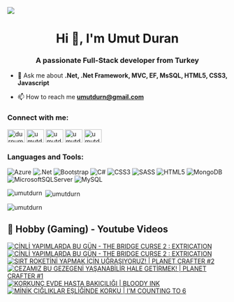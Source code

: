 ![](https://komarev.com/ghpvc/?username=umutdurn&color=blue)
<h1 align="center">Hi 👋, I'm Umut Duran</h1>
<h3 align="center">A passionate Full-Stack developer from Turkey</h3>

- 💬 Ask me about **.Net, .Net Framework, MVC, EF, MsSQL,  HTML5, CSS3,  Javascript**

- 📫 How to reach me **umutdurn@gmail.com**

<h3 align="left">Connect with me:</h3>
<p align="left">
<a href="https://twitter.com/durnumut" target="blank"><img align="center" src="https://raw.githubusercontent.com/rahuldkjain/github-profile-readme-generator/master/src/images/icons/Social/twitter.svg" alt="durnumut" height="30" width="40" /></a>
<a href="https://linkedin.com/in/umutdurn" target="blank"><img align="center" src="https://raw.githubusercontent.com/rahuldkjain/github-profile-readme-generator/master/src/images/icons/Social/linked-in-alt.svg" alt="umutdurn" height="30" width="40" /></a>
<a href="https://fb.com/umutdurn" target="blank"><img align="center" src="https://raw.githubusercontent.com/rahuldkjain/github-profile-readme-generator/master/src/images/icons/Social/facebook.svg" alt="umutdurn" height="30" width="40" /></a>
<a href="https://instagram.com/umutdurn" target="blank"><img align="center" src="https://raw.githubusercontent.com/rahuldkjain/github-profile-readme-generator/master/src/images/icons/Social/instagram.svg" alt="umutdurn" height="30" width="40" /></a>
<a href="https://www.youtube.com/c/umutdrn" target="blank"><img align="center" src="https://raw.githubusercontent.com/rahuldkjain/github-profile-readme-generator/master/src/images/icons/Social/youtube.svg" alt="umutdrn" height="30" width="40" /></a>
</p>

<h3 align="left">Languages and Tools:</h3>

![Azure](https://img.shields.io/badge/azure-%230072C6.svg?style=for-the-badge&logo=microsoftazure&logoColor=white)
  ![.Net](https://img.shields.io/badge/.NET-5C2D91?style=for-the-badge&logo=.net&logoColor=white)
  ![Bootstrap](https://img.shields.io/badge/bootstrap-%238511FA.svg?style=for-the-badge&logo=bootstrap&logoColor=white)
  ![C#](https://img.shields.io/badge/c%23-%23239120.svg?style=for-the-badge&logo=csharp&logoColor=white)
  ![CSS3](https://img.shields.io/badge/css3-%231572B6.svg?style=for-the-badge&logo=css3&logoColor=white)
  ![SASS](https://img.shields.io/badge/SASS-hotpink.svg?style=for-the-badge&logo=SASS&logoColor=white)
  ![HTML5](https://img.shields.io/badge/html5-%23E34F26.svg?style=for-the-badge&logo=html5&logoColor=white)
  ![MongoDB](https://img.shields.io/badge/MongoDB-%234ea94b.svg?style=for-the-badge&logo=mongodb&logoColor=white)
  ![MicrosoftSQLServer](https://img.shields.io/badge/Microsoft%20SQL%20Server-CC2927?style=for-the-badge&logo=microsoft%20sql%20server&logoColor=white)
  ![MySQL](https://img.shields.io/badge/mysql-4479A1.svg?style=for-the-badge&logo=mysql&logoColor=white)

<p><img align="left" src="https://github-readme-stats.vercel.app/api/top-langs?username=umutdurn&show_icons=true&locale=en&layout=compact" alt="umutdurn" /></p>

<p>&nbsp;<img align="center" src="https://github-readme-stats.vercel.app/api?username=umutdurn&show_icons=true&locale=en" alt="umutdurn" /></p>

<p><img align="center" src="https://github-readme-streak-stats.herokuapp.com/?user=umutdurn&" alt="umutdurn" /></p>

<summary><h2>📸 Hobby (Gaming) - Youtube Videos</h2></summary>

<!-- BEGIN YOUTUBE-CARDS -->
[![CİNLİ YAPIMLARDA BU GÜN - THE BRIDGE CURSE 2 : EXTRICATION](https://ytcards.demolab.com/?id=yr5Oayrf9Kk&title=C%C4%B0NL%C4%B0+YAPIMLARDA+BU+G%C3%9CN+-+THE+BRIDGE+CURSE+2+%3A+EXTRICATION&lang=en&timestamp=1719861809&background_color=%230d1117&title_color=%23ffffff&stats_color=%23dedede&max_title_lines=1&width=250&border_radius=5 "CİNLİ YAPIMLARDA BU GÜN - THE BRIDGE CURSE 2 : EXTRICATION")](https://www.youtube.com/watch?v=yr5Oayrf9Kk)
[![CİNLİ YAPIMLARDA BU GÜN - THE BRIDGE CURSE 2 : EXTRICATION](https://ytcards.demolab.com/?id=-66irPQUzKs&title=C%C4%B0NL%C4%B0+YAPIMLARDA+BU+G%C3%9CN+-+THE+BRIDGE+CURSE+2+%3A+EXTRICATION&lang=en&timestamp=1719860879&background_color=%230d1117&title_color=%23ffffff&stats_color=%23dedede&max_title_lines=1&width=250&border_radius=5 "CİNLİ YAPIMLARDA BU GÜN - THE BRIDGE CURSE 2 : EXTRICATION")](https://www.youtube.com/watch?v=-66irPQUzKs)
[![SIRT ROKETİNİ YAPMAK İÇİN UĞRAŞIYORUZ! | PLANET CRAFTER #2](https://ytcards.demolab.com/?id=HZA8KCiymqA&title=SIRT+ROKET%C4%B0N%C4%B0+YAPMAK+%C4%B0%C3%87%C4%B0N+U%C4%9ERA%C5%9EIYORUZ%21+%7C+PLANET+CRAFTER+%232&lang=en&timestamp=1714842008&background_color=%230d1117&title_color=%23ffffff&stats_color=%23dedede&max_title_lines=1&width=250&border_radius=5 "SIRT ROKETİNİ YAPMAK İÇİN UĞRAŞIYORUZ! | PLANET CRAFTER #2")](https://www.youtube.com/watch?v=HZA8KCiymqA)
[![CEZAMIZ BU GEZEGENİ YAŞANABİLİR HALE GETİRMEK! | PLANET CRAFTER #1](https://ytcards.demolab.com/?id=67wSrGaoaBM&title=CEZAMIZ+BU+GEZEGEN%C4%B0+YA%C5%9EANAB%C4%B0L%C4%B0R+HALE+GET%C4%B0RMEK%21+%7C+PLANET+CRAFTER+%231&lang=en&timestamp=1714575605&background_color=%230d1117&title_color=%23ffffff&stats_color=%23dedede&max_title_lines=1&width=250&border_radius=5 "CEZAMIZ BU GEZEGENİ YAŞANABİLİR HALE GETİRMEK! | PLANET CRAFTER #1")](https://www.youtube.com/watch?v=67wSrGaoaBM)
[![KORKUNÇ EVDE HASTA BAKICILIĞI | BLOODY INK](https://ytcards.demolab.com/?id=0pfLgXXbXJQ&title=KORKUN%C3%87+EVDE+HASTA+BAKICILI%C4%9EI+%7C+BLOODY+INK&lang=en&timestamp=1713286800&background_color=%230d1117&title_color=%23ffffff&stats_color=%23dedede&max_title_lines=1&width=250&border_radius=5 "KORKUNÇ EVDE HASTA BAKICILIĞI | BLOODY INK")](https://www.youtube.com/watch?v=0pfLgXXbXJQ)
[![MİNİK ÇIĞLIKLAR EŞLİĞİNDE KORKU | I'M COUNTING TO 6](https://ytcards.demolab.com/?id=eNUMLmpSoV0&title=M%C4%B0N%C4%B0K+%C3%87I%C4%9ELIKLAR+E%C5%9EL%C4%B0%C4%9E%C4%B0NDE+KORKU+%7C+I%27M+COUNTING+TO+6&lang=en&timestamp=1712685629&background_color=%230d1117&title_color=%23ffffff&stats_color=%23dedede&max_title_lines=1&width=250&border_radius=5 "MİNİK ÇIĞLIKLAR EŞLİĞİNDE KORKU | I'M COUNTING TO 6")](https://www.youtube.com/watch?v=eNUMLmpSoV0)
<!-- END YOUTUBE-CARDS -->
